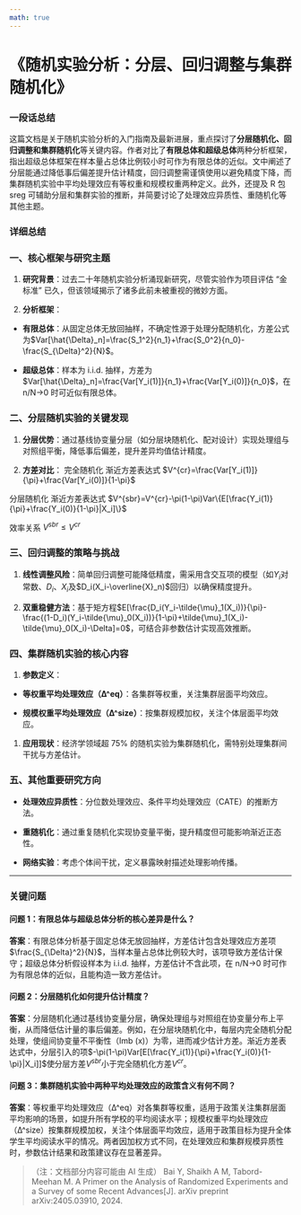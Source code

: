 ```yaml
---
math: true
---
```

# 《随机实验分析：分层、回归调整与集群随机化》


### 一段话总结&#xA;

这篇文档是关于随机实验分析的入门指南及最新进展，重点探讨了**分层随机化、回归调整和集群随机化**等关键内容。作者对比了**有限总体和超级总体**两种分析框架，指出超级总体框架在样本量占总体比例较小时可作为有限总体的近似。文中阐述了分层能通过降低事后偏差提升估计精度，回归调整需谨慎使用以避免精度下降，而集群随机实验中平均处理效应有等权重和规模权重两种定义。此外，还提及 R 包 sreg 可辅助分层和集群实验的推断，并简要讨论了处理效应异质性、重随机化等其他主题。

### 详细总结&#xA;

### 一、核心框架与研究主题&#xA;



1.  **研究背景**：过去二十年随机实验分析涌现新研究，尽管实验作为项目评估 “金标准” 已久，但该领域揭示了诸多此前未被重视的微妙方面。


2.  **分析框架**：


*   **有限总体**：从固定总体无放回抽样，不确定性源于处理分配随机化，方差公式为$Var[\hat{\Delta}_n]=\frac{S_1^2}{n_1}+\frac{S_0^2}{n_0}-\frac{S_{\Delta}^2}{N}$。


*   **超级总体**：样本为 i.i.d. 抽样，方差为$Var[\hat{\Delta}_n]=\frac{Var[Y_i(1)]}{n_1}+\frac{Var[Y_i(0)]}{n_0}$，在 n/N→0 时可近似有限总体。


### 二、分层随机实验的关键发现&#xA;



1.  **分层优势**：通过基线协变量分层（如分层块随机化、配对设计）实现处理组与对照组平衡，降低事后偏差，提升差异均值估计精度。


2.  **方差对比**：
完全随机化 渐近方差表达式
$V^{cr}=\frac{Var[Y_i(1)]}{\pi}+\frac{Var[Y_i(0)]}{1-\pi}$ 

分层随机化 渐近方差表达式
$V^{sbr}=V^{cr}-\pi(1-\pi)Var\{E[\frac{Y_i(1)}{\pi}+\frac{Y_i(0)}{1-\pi}|X_i]\}$

效率关系
$V^{sbr}\leq V^{cr}$

### 三、回归调整的策略与挑战&#xA;



1.  **线性调整风险**：简单回归调整可能降低精度，需采用含交互项的模型（如$Y_i$对常数、$D_i$、$X_i$及$D_i(X_i-\overline{X}_n)$回归）以确保精度提升。


2.  **双重稳健方法**：基于矩方程$E[\frac{D_i(Y_i-\tilde{\mu}_1(X_i))}{\pi}-\frac{(1-D_i)(Y_i-\tilde{\mu}_0(X_i))}{1-\pi}+\tilde{\mu}_1(X_i)-\tilde{\mu}_0(X_i)-\Delta]=0$，可结合非参数估计实现高效推断。


### 四、集群随机实验的核心内容&#xA;



1.  **参数定义**：


*   **等权重平均处理效应（Δ^eq）**：各集群等权重，关注集群层面平均效应。


*   **规模权重平均处理效应（Δ^size）**：按集群规模加权，关注个体层面平均效应。


1.  **应用现状**：经济学领域超 75% 的随机实验为集群随机化，需特别处理集群间干扰与方差估计。


### 五、其他重要研究方向&#xA;



*   **处理效应异质性**：分位数处理效应、条件平均处理效应（CATE）的推断方法。


*   **重随机化**：通过重复随机化实现协变量平衡，提升精度但可能影响渐近正态性。


*   **网络实验**：考虑个体间干扰，定义暴露映射描述处理影响传播。




***

### 关键问题&#xA;

#### 问题 1：有限总体与超级总体分析的核心差异是什么？&#xA;

**答案**：有限总体分析基于固定总体无放回抽样，方差估计包含处理效应方差项$\frac{S_{\Delta}^2}{N}$，当样本量占总体比例较大时，该项导致方差估计保守；超级总体分析假设样本为 i.i.d. 抽样，方差估计不含此项，在 n/N→0 时可作为有限总体的近似，且能构造一致方差估计。


#### 问题 2：分层随机化如何提升估计精度？&#xA;

**答案**：分层随机化通过基线协变量分层，确保处理组与对照组在协变量分布上平衡，从而降低估计量的事后偏差。例如，在分层块随机化中，每层内完全随机分配处理，使组间协变量不平衡性（Imb (x)）为零，进而减少估计方差。渐近方差表达式中，分层引入的项$-\pi(1-\pi)Var[E[\frac{Y_i(1)}{\pi}+\frac{Y_i(0)}{1-\pi}|X_i]]$使分层方差$V^{sbr}$小于完全随机化方差$V^{cr}$。


#### 问题 3：集群随机实验中两种平均处理效应的政策含义有何不同？&#xA;

**答案**：等权重平均处理效应（Δ^eq）对各集群等权重，适用于政策关注集群层面平均影响的场景，如提升所有学校的平均阅读水平；规模权重平均处理效应（Δ^size）按集群规模加权，关注个体层面平均效应，适用于政策目标为提升全体学生平均阅读水平的情况。两者因加权方式不同，在处理效应和集群规模异质性时，参数估计结果和政策建议存在显著差异。


> （注：文档部分内容可能由 AI 生成）
>  Bai Y, Shaikh A M, Tabord-Meehan M. A Primer on the Analysis of Randomized Experiments and a Survey of some Recent Advances[J]. arXiv preprint arXiv:2405.03910, 2024.